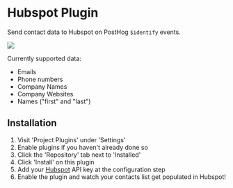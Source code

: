 # Hubspot Plugin

Send contact data to Hubspot on PostHog `$identify` events.

![](https://github.com/PostHog/hubspot-plugin/raw/main/readme-assets/hubspot-data.png)

Currently supported data:

-   Emails
-   Phone numbers
-   Company Names
-   Company Websites
-   Names ("first" and "last")

## Installation

1. Visit 'Project Plugins' under 'Settings'
1. Enable plugins if you haven't already done so
1. Click the 'Repository' tab next to 'Installed'
1. Click 'Install' on this plugin
1. Add your [Hubspot](hubspot.com) API key at the configuration step
1. Enable the plugin and watch your contacts list get populated in Hubspot!
